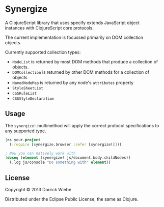 # Synergize

A ClojureScript library that uses specify extends JavaScript object
instances with ClojureScript core protocols.

The current implementation is focussed primarily on DOM collection
objects.

Currently supported collection types:

* `NodeList` is returned by most DOM methods that produce
a collection of objects.
* `DOMCollection` is returned by other DOM methods for a collection of
  objects
* `NamedNodeMap` is returned by any node's `attributes` property
* `StyleSheetList`
* `CSSRuleList`
* `CSSStyleDeclaration`

## Usage

The `synergize!` multimethod will apply the correct protocol
specifications to any supported type.

```clojure
(ns your.project
  (:require [synergize.browser :refer [synergize!]]))

; Now you can natively work with 
(doseq [element (synergize! js/document.body.childNodes)]
  (.log js/console "Do something with" element))
```

## License

Copyright © 2013 Darrick Wiebe

Distributed under the Eclipse Public License, the same as Clojure.
